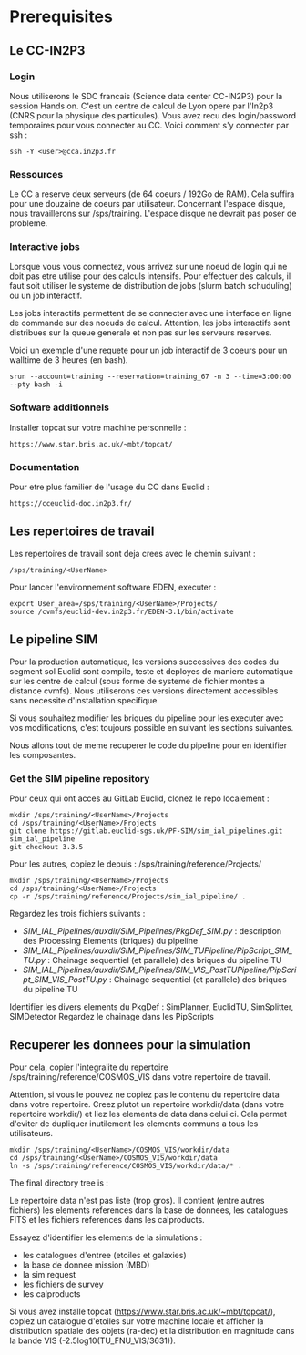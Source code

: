 # Prerequisites

## Le CC-IN2P3

### Login

Nous utiliserons le SDC francais (Science data center CC-IN2P3) pour la session Hands on. C'est un centre de calcul 
de Lyon opere par l'In2p3 (CNRS pour la physique des particules). Vous avez recu des login/password temporaires pour vous 
connecter au CC. Voici comment s'y connecter par ssh :

    ssh -Y <user>@cca.in2p3.fr

### Ressources 

Le CC a reserve deux serveurs (de 64 coeurs / 192Go de RAM). Cela suffira pour une douzaine de coeurs 
par utilisateur. Concernant l'espace disque, nous travaillerons sur /sps/training. L'espace disque ne devrait 
pas poser de probleme.

### Interactive jobs

Lorsque vous vous connectez, vous arrivez sur une noeud de login qui ne doit pas etre utilise pour des calculs intensifs. Pour effectuer des calculs, il faut soit utiliser le systeme de distribution de jobs (slurm batch schuduling) ou un job interactif.

Les jobs interactifs permettent de se connecter avec une interface en ligne de commande sur des noeuds de calcul. Attention, les jobs interactifs sont distribues sur la queue generale et non pas sur les serveurs reserves.

Voici un exemple d'une requete pour un job interactif de 3 coeurs pour un walltime de 3 heures (en bash).

    srun --account=training --reservation=training_67 -n 3 --time=3:00:00 --pty bash -i

### Software additionnels

Installer topcat sur votre machine personnelle : 

    https://www.star.bris.ac.uk/~mbt/topcat/

### Documentation

Pour etre plus familier de l'usage du CC dans Euclid :

    https://cceuclid-doc.in2p3.fr/


## Les repertoires de travail

Les repertoires de travail sont deja crees avec le chemin suivant : 


    /sps/training/<UserName>

Pour lancer l'environnement software EDEN, executer : 

    export User_area=/sps/training/<UserName>/Projects/
    source /cvmfs/euclid-dev.in2p3.fr/EDEN-3.1/bin/activate


## Le pipeline SIM 

Pour la production automatique, les versions successives des codes du segment sol Euclid sont compile, teste et deployes de maniere automatique sur les centre de calcul (sous forme de systeme de fichier montes a distance cvmfs). Nous utiliserons ces versions directement accessibles sans necessite d'installation specifique.

Si vous souhaitez modifier les briques du pipeline pour les executer avec vos modifications, c'est toujours possible en suivant les sections suivantes.

Nous allons tout de meme recuperer le code du pipeline pour en identifier les composantes.

### Get the SIM pipeline repository

Pour ceux qui ont acces au GitLab Euclid, clonez le repo localement :

    mkdir /sps/training/<UserName>/Projects
	cd /sps/training/<UserName>/Projects
	git clone https://gitlab.euclid-sgs.uk/PF-SIM/sim_ial_pipelines.git sim_ial_pipeline
	git checkout 3.3.5

Pour les autres, copiez le depuis : /sps/training/reference/Projects/

    mkdir /sps/training/<UserName>/Projects
	cd /sps/training/<UserName>/Projects
    cp -r /sps/training/reference/Projects/sim_ial_pipeline/ .

Regardez les trois fichiers suivants : 
* *SIM_IAL_Pipelines/auxdir/SIM_Pipelines/PkgDef_SIM.py* : description des Processing Elements (briques) du pipeline
* *SIM_IAL_Pipelines/auxdir/SIM_Pipelines/SIM_TUPipeline/PipScript_SIM_TU.py* : Chainage sequentiel (et parallele) des briques du pipeline TU
* *SIM_IAL_Pipelines/auxdir/SIM_Pipelines/SIM_VIS_PostTUPipeline/PipScript_SIM_VIS_PostTU.py* : Chainage sequentiel (et parallele) des briques du pipeline TU

Identifier les divers elements du PkgDef : SimPlanner, EuclidTU, Sim<VIS-NIP-NIS-EXT>Splitter, SIM<VIS-NIP-NIS-EXT>Detector
Regardez le chainage dans les PipScripts

## Recuperer les donnees pour la simulation

Pour cela, copier l'integralite du repertoire /sps/training/reference/COSMOS_VIS dans votre repertoire de travail. 

Attention, si vous le pouvez ne copiez pas le contenu du repertoire data dans votre repertoire. Creez plutot un repertoire workdir/data (dans votre repertoire workdir/) et liez les elements de data dans celui ci. Cela permet d'eviter de dupliquer inutilement les elements communs a tous les utilisateurs.

    mkdir /sps/training/<UserName>/COSMOS_VIS/workdir/data
    cd /sps/training/<UserName>/COSMOS_VIS/workdir/data
    ln -s /sps/training/reference/COSMOS_VIS/workdir/data/* .

	
The final directory tree is :


Le repertoire data n'est pas liste (trop gros). Il contient (entre autres fichiers) les elements references dans la base de donnees, les catalogues FITS et les fichiers references dans les calproducts.

Essayez d'identifier les elements de la simulations : 
* les catalogues d'entree (etoiles et galaxies)
* la base de donnee mission (MBD)
* la sim request
* les fichiers de survey
* les calproducts

Si vous avez installe topcat (https://www.star.bris.ac.uk/~mbt/topcat/), copiez un catalogue d'etoiles sur votre machine locale et afficher la distribution spatiale des objets (ra-dec) et la distribution en magnitude dans la bande VIS (-2.5log10(TU_FNU_VIS/3631)).


